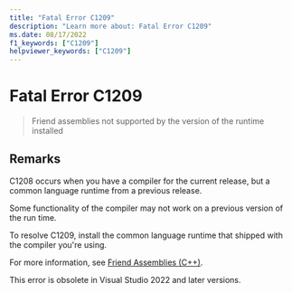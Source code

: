 ```yaml
---
title: "Fatal Error C1209"
description: "Learn more about: Fatal Error C1209"
ms.date: 08/17/2022
f1_keywords: ["C1209"]
helpviewer_keywords: ["C1209"]
---
```

# Fatal Error C1209

> Friend assemblies not supported by the version of the runtime installed

## Remarks

C1208 occurs when you have a compiler for the current release, but a common language runtime from a previous release.

Some functionality of the compiler may not work on a previous version of the run time.

To resolve C1209, install the common language runtime that shipped with the compiler you're using.

For more information, see [Friend Assemblies (C++)](../../dotnet/friend-assemblies-cpp.md).

This error is obsolete in Visual Studio 2022 and later versions.

